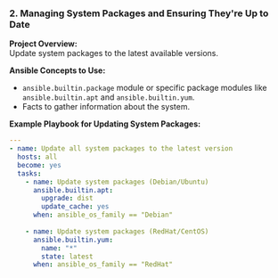 ### 2. Managing System Packages and Ensuring They're Up to Date  
   
**Project Overview:**  
Update system packages to the latest available versions.  
   
**Ansible Concepts to Use:**  
- `ansible.builtin.package` module or specific package modules like `ansible.builtin.apt` and `ansible.builtin.yum`.  
- Facts to gather information about the system.  
   
**Example Playbook for Updating System Packages:**  
```yaml  
---  
- name: Update all system packages to the latest version  
  hosts: all  
  become: yes  
  tasks:  
    - name: Update system packages (Debian/Ubuntu)  
      ansible.builtin.apt:  
        upgrade: dist  
        update_cache: yes  
      when: ansible_os_family == "Debian"  
  
    - name: Update system packages (RedHat/CentOS)  
      ansible.builtin.yum:  
        name: "*"  
        state: latest  
      when: ansible_os_family == "RedHat"  
```